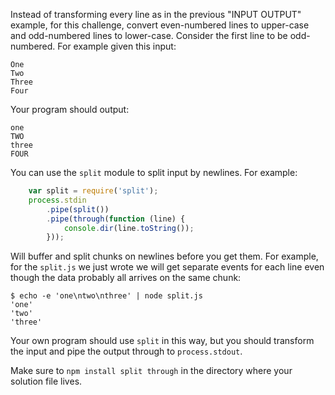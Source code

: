 Instead of transforming every line as in the previous "INPUT OUTPUT" example,
for this challenge, convert even-numbered lines to upper-case and odd-numbered
lines to lower-case. Consider the first line to be odd-numbered. For example
given this input:

    One
    Two
    Three
    Four

Your program should output:

    one
    TWO
    three
    FOUR

You can use the `split` module to split input by newlines. For example:

``` js
    var split = require('split');
    process.stdin
        .pipe(split())
        .pipe(through(function (line) {
            console.dir(line.toString());
        }));
```

Will buffer and split chunks on newlines before you get them. For example, for
the `split.js` we just wrote we will get separate events for each line even
though the data probably all arrives on the same chunk:

    $ echo -e 'one\ntwo\nthree' | node split.js
    'one'
    'two'
    'three'

Your own program should use `split` in this way, but you should transform the
input and pipe the output through to `process.stdout`.

Make sure to `npm install split through` in the directory where your solution
file lives.